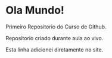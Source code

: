 # Ola Mundo!
 Primeiro Repositorio do Curso de Github.
 
 Repositorio criado durante aula ao vivo.
 
 Esta linha adicionei diretamente no site.
